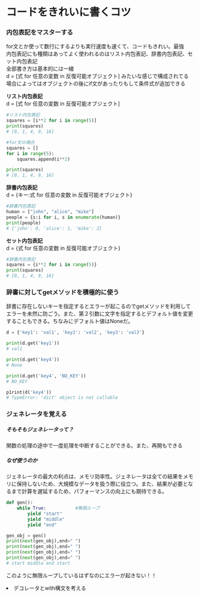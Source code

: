 # コードをきれいに書くコツ
### 内包表記をマスターする
for文とか使って数行にするよりも実行速度も速くて、コードもきれい。最強  
内包表記にも種類はあってよく使われるのはリスト内包表記、辞書内包表記、セット内包表記  
全部書き方は基本的には一緒  
d = [式 for 任意の変数 in 反復可能オブジェクト] みたいな感じで構成されてる  
場合によってはオブジェクトの後にif文があったりもして条件式が追加できる  

**リスト内包表記**  
d = [式 for 任意の変数 in 反復可能オブジェクト]

```python:list_comprehension.py
#リスト内包表記
squares = [i**2 for i in range(5)]
print(squares)
# [0, 1, 4, 9, 16]
```

```python:for_comprehension.py
#for文の場合
squares = []
for i in range(5):
    squares.append(i**2)

print(squares)
# [0, 1, 4, 9, 16]
```


**辞書内包表記**  
d = {キー:式 for 任意の変数 in 反復可能オブジェクト}  

```python:dict_comprehension.py
#辞書内包表記
human = ["john", "alice", "mike"]
people = {s:i for i, s in enumerate(human)}
print(people)
# {'john': 0, 'alice': 1, 'mike': 2}
```

**セット内包表記**  
d = {式 for 任意の変数 in 反復可能オブジェクト}  

```python:set_comprehension.py
#辞書内包表記
squares = {i**2 for i in range(5)}
print(squares)
# {0, 1, 4, 9, 16}
```
### 辞書に対してgetメソッドを積極的に使う</li>
辞書に存在しないキーを指定するとエラーが起こるのでgetメソッドを利用してエラーを未然に防ごう。また、第２引数に文字を指定するとデフォルト値を変更することもできる。ちなみにデフォルト値はNoneだ。

```python:get_method.py
d = {'key1': 'val1', 'key2': 'val2', 'key3': 'val3'}

print(d.get('key1'))
# val1

print(d.get('key4'))
# None

print(d.get('key4', 'NO_KEY'))
# NO_KEY

p1rint(d('key4'))
# TypeError: 'dict' object is not callable
```
### ジェネレータを覚える
##### そもそもジェネレータって？
関数の処理の途中で一度処理を中断することができる。また、再開もできる  
##### なぜ使うのか
ジェネレータの最大の利点は、メモリ効率性。ジェネレータは全ての結果をメモリに保持しないため、大規模なデータを扱う際に役立つ。また、結果が必要となるまで計算を遅延するため、パフォーマンスの向上にも期待できる。

```python:generate.py
def gen():
    while True: 　　　　　　#無限ループ
        yield "start"
        yield "middle"
        yield "end" 

gen_obj = gen()
print(next(gen_obj),end=" ")
print(next(gen_obj),end=" ")
print(next(gen_obj),end=" ")
print(next(gen_obj),end=" ")
# start middle end start
```
このように無限ループしているはずなのにエラーが起きない！！


<li>デコレータとwith構文を考える</li>  

